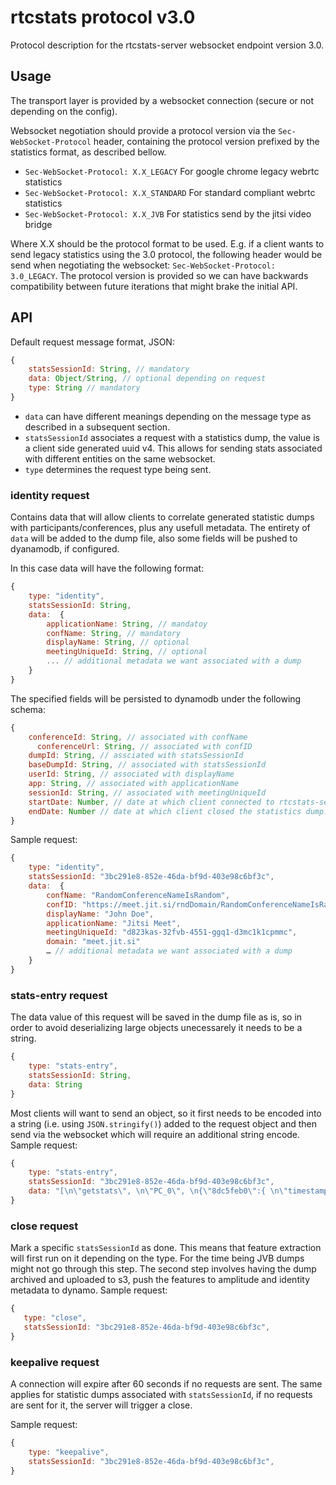 # rtcstats protocol v3.0
Protocol description for the rtcstats-server websocket endpoint version 3.0.
## Usage
The transport layer is provided by a websocket connection (secure or not depending on the config).

Websocket negotiation should provide a protocol version via the `Sec-WebSocket-Protocol` header, containing the protocol version prefixed by the statistics format, as described bellow.
 - `Sec-WebSocket-Protocol: X.X_LEGACY`  For google chrome legacy webrtc statistics
 - `Sec-WebSocket-Protocol: X.X_STANDARD` For standard compliant webrtc statistics
 - `Sec-WebSocket-Protocol: X.X_JVB`  For statistics send by the jitsi video bridge

Where X.X should be the protocol format to be used.
E.g. if a client wants to send legacy statistics using the 3.0 protocol, the following header would be send  when negotiating the websocket: `Sec-WebSocket-Protocol: 3.0_LEGACY`.
The protocol version is provided so we can have backwards compatibility between future iterations that might brake the initial API.
## API
Default request message format, JSON:
```javascript
{
	statsSessionId: String, // mandatory
	data: Object/String, // optional depending on request
	type: String // mandatory
}
```
- `data` can have different meanings depending on the message type as described in a subsequent section.
- `statsSessionId` associates a request with a statistics dump, the value is a client side generated uuid v4. This allows for sending stats associated with different entities on the same websocket.
- `type` determines the request type being sent.

### identity request
Contains data that will allow clients to correlate generated statistic dumps with participants/conferences, plus any usefull metadata. The entirety of `data` will be added to the dump file, also some fields will be pushed to dyanamodb, if configured.

In this case data will have the following format:
```javascript
{
	type: "identity",
	statsSessionId: String,
	data:  {
	    applicationName: String, // mandatoy
        confName: String, // mandatory
        displayName: String, // optional
        meetingUniqueId: String, // optional
        ... // additional metadata we want associated with a dump
    }
}
```
The specified fields will be persisted to dynamodb under the following schema:
```javascript
{
    conferenceId: String, // associated with confName
	  conferenceUrl: String, // associated with confID
    dumpId: String, // assciated with statsSessionId
    baseDumpId: String, // associated with statsSessionId
    userId: String, // associated with displayName
    app: String, // associated with applicationName
    sessionId: String, // associated with meetingUniqueId
    startDate: Number, // date at which client connected to rtcstats-server
    endDate: Number // date at which client closed the statistics dump.
}
```
Sample request:
```javascript
{
	type: "identity",
	statsSessionId: "3bc291e8-852e-46da-bf9d-403e98c6bf3c",
	data:  {
		confName: "RandomConferenceNameIsRandom",
		confID: "https://meet.jit.si/rndDomain/RandomConferenceNameIsRandom",
		displayName: "John Doe",
		applicationName: "Jitsi Meet",
		meetingUniqueId: "d823kas-32fvb-4551-ggq1-d3mc1k1cpmmc",
        domain: "meet.jit.si"
		… // additional metadata we want associated with a dump
    }
}
```
### stats-entry request
The data value of this request will be saved in the dump file as is, so in order to avoid deserializing large objects unecessarely it needs to be a string.
```javascript
{
	type: "stats-entry",
	statsSessionId: String,
	data: String
}
```
Most clients will want to send an object, so it first needs to be encoded into a string (i.e. using `JSON.stringify()`) added to the request object and then send via the websocket which will require an additional string encode.
Sample request:
```javascript
{
	type: "stats-entry",
	statsSessionId: "3bc291e8-852e-46da-bf9d-403e98c6bf3c",
	data: "[\n\"getstats\", \n\"PC_0\", \n{\"8dc5feb0\":{ \n\"timestamp\": 1604057071438, \"bytesReceived\": 83363,\"bytesSent\": 9313547, \"lastPacketReceivedTimestamp\": 363635983420, \"lastPacketSentTimestamp\": 363635983428}}, \n1604057071458\n]\n"
}
```
### close request
 Mark a specific `statsSessionId` as done. This means that feature extraction will first run on it depending on the type. For the time being JVB dumps might not go through this step. The second step involves having the dump archived and uploaded to s3, push the features to amplitude and identity metadata to dynamo.
 Sample request:
 ```javascript
{
	type: "close",
	statsSessionId: "3bc291e8-852e-46da-bf9d-403e98c6bf3c",
}
 ```
 ### keepalive request
 A connection will expire after 60 seconds if no requests are sent. The same applies for statistic dumps associated with `statsSessionId`, if no requests are sent for it, the server will trigger a close.

 Sample request:
```javascript
{
	type: "keepalive",
	statsSessionId: "3bc291e8-852e-46da-bf9d-403e98c6bf3c",
}
 ```

